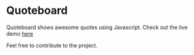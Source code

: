 # Quoteboard
 Quoteboard shows awesome quotes using Javascript. Check out the live demo <a href="https://riteshkumarmalviya.github.io/Quoteboard/">here</a> 
 
 Feel free to contribute to the project.
